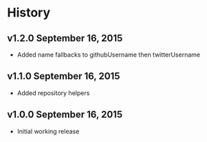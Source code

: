 # History

## v1.2.0 September 16, 2015
- Added name fallbacks to githubUsername then twitterUsername

## v1.1.0 September 16, 2015
- Added repository helpers

## v1.0.0 September 16, 2015
- Initial working release